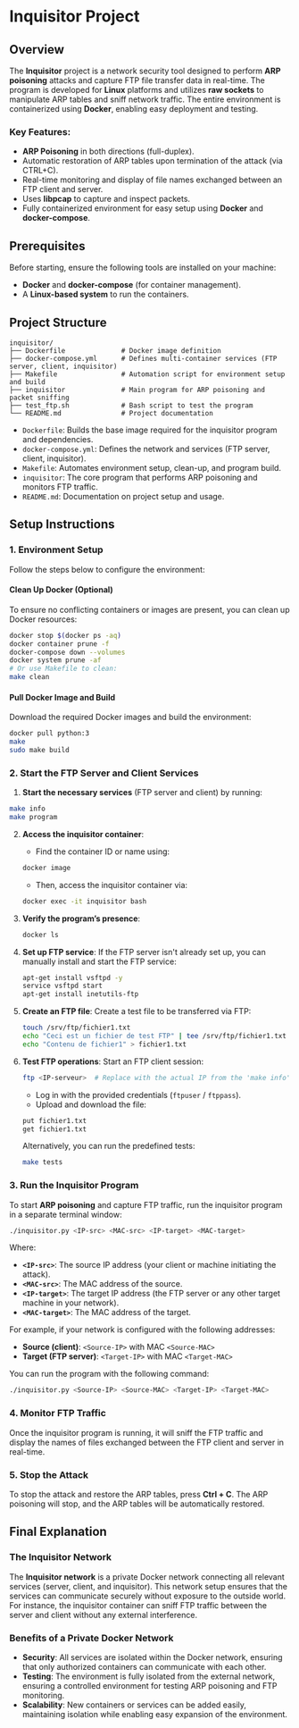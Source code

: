 # Inquisitor Project

## Overview

The **Inquisitor** project is a network security tool designed to perform **ARP poisoning** attacks and capture FTP file transfer data in real-time. The program is developed for **Linux** platforms and utilizes **raw sockets** to manipulate ARP tables and sniff network traffic. The entire environment is containerized using **Docker**, enabling easy deployment and testing.

### Key Features:
- **ARP Poisoning** in both directions (full-duplex).
- Automatic restoration of ARP tables upon termination of the attack (via CTRL+C).
- Real-time monitoring and display of file names exchanged between an FTP client and server.
- Uses **libpcap** to capture and inspect packets.
- Fully containerized environment for easy setup using **Docker** and **docker-compose**.

## Prerequisites

Before starting, ensure the following tools are installed on your machine:
- **Docker** and **docker-compose** (for container management).
- A **Linux-based system** to run the containers.

## Project Structure

```
inquisitor/
├── Dockerfile              # Docker image definition
├── docker-compose.yml      # Defines multi-container services (FTP server, client, inquisitor)
├── Makefile                # Automation script for environment setup and build
├── inquisitor              # Main program for ARP poisoning and packet sniffing
├── test_ftp.sh             # Bash script to test the program
└── README.md               # Project documentation

```

- `Dockerfile`: Builds the base image required for the inquisitor program and dependencies.
- `docker-compose.yml`: Defines the network and services (FTP server, client, inquisitor).
- `Makefile`: Automates environment setup, clean-up, and program build.
- `inquisitor`: The core program that performs ARP poisoning and monitors FTP traffic.
- `README.md`: Documentation on project setup and usage.

## Setup Instructions

### 1. Environment Setup

Follow the steps below to configure the environment:

#### Clean Up Docker (Optional)
To ensure no conflicting containers or images are present, you can clean up Docker resources:
```bash
docker stop $(docker ps -aq)                 
docker container prune -f
docker-compose down --volumes
docker system prune -af
# Or use Makefile to clean:
make clean
```

#### Pull Docker Image and Build
Download the required Docker images and build the environment:
```bash
docker pull python:3
make
sudo make build
```

### 2. Start the FTP Server and Client Services

1. **Start the necessary services** (FTP server and client) by running:
```bash
make info
make program
```

2. **Access the inquisitor container**:
   - Find the container ID or name using:
   ```bash
   docker image
   ```
   - Then, access the inquisitor container via:
   ```bash
   docker exec -it inquisitor bash
   ```

3. **Verify the program’s presence**:
   ```bash
   docker ls
   ```

4. **Set up FTP service**:
   If the FTP server isn't already set up, you can manually install and start the FTP service:
   ```bash
   apt-get install vsftpd -y
   service vsftpd start
   apt-get install inetutils-ftp
   ```

5. **Create an FTP file**:
   Create a test file to be transferred via FTP:
   ```bash
   touch /srv/ftp/fichier1.txt
   echo "Ceci est un fichier de test FTP" | tee /srv/ftp/fichier1.txt
   echo "Contenu de fichier1" > fichier1.txt
   ```

6. **Test FTP operations**:
   Start an FTP client session:
   ```bash
   ftp <IP-serveur>  # Replace with the actual IP from the 'make info' output
   ```
   - Log in with the provided credentials (`ftpuser` / `ftppass`).
   - Upload and download the file:
   ```bash
   put fichier1.txt
   get fichier1.txt
   ```

   Alternatively, you can run the predefined tests:
   ```bash
   make tests
   ```

### 3. Run the Inquisitor Program

To start **ARP poisoning** and capture FTP traffic, run the inquisitor program in a separate terminal window:

```bash
./inquisitor.py <IP-src> <MAC-src> <IP-target> <MAC-target>
```

Where:
- **`<IP-src>`**: The source IP address (your client or machine initiating the attack).
- **`<MAC-src>`**: The MAC address of the source.
- **`<IP-target>`**: The target IP address (the FTP server or any other target machine in your network).
- **`<MAC-target>`**: The MAC address of the target.

For example, if your network is configured with the following addresses:
- **Source (client)**: `<Source-IP>` with MAC `<Source-MAC>`
- **Target (FTP server)**: `<Target-IP>` with MAC `<Target-MAC>`

You can run the program with the following command:

```bash
./inquisitor.py <Source-IP> <Source-MAC> <Target-IP> <Target-MAC>
```

### 4. Monitor FTP Traffic

Once the inquisitor program is running, it will sniff the FTP traffic and display the names of files exchanged between the FTP client and server in real-time.

### 5. Stop the Attack

To stop the attack and restore the ARP tables, press **Ctrl + C**. The ARP poisoning will stop, and the ARP tables will be automatically restored.

## Final Explanation

### The Inquisitor Network

The **Inquisitor network** is a private Docker network connecting all relevant services (server, client, and inquisitor). This network setup ensures that the services can communicate securely without exposure to the outside world. For instance, the inquisitor container can sniff FTP traffic between the server and client without any external interference.

### Benefits of a Private Docker Network

- **Security**: All services are isolated within the Docker network, ensuring that only authorized containers can communicate with each other.
- **Testing**: The environment is fully isolated from the external network, ensuring a controlled environment for testing ARP poisoning and FTP monitoring.
- **Scalability**: New containers or services can be added easily, maintaining isolation while enabling easy expansion of the environment.

